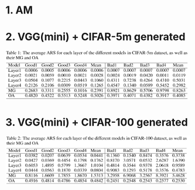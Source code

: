<head>
    <script src="https://cdn.mathjax.org/mathjax/latest/MathJax.js?config=TeX-AMS-MML_HTMLorMML" type="text/javascript"></script>
    <script type="text/x-mathjax-config">
        MathJax.Hub.Config({
            tex2jax: {
            skipTags: ['script', 'noscript', 'style', 'textarea', 'pre'],
            inlineMath: [['$','$']]
            }
        });
    </script>
</head>

# 1. AM

# 2. VGG(mini) + CIFAR-5m generated


![cifar5m](https://raw.githubusercontent.com/neurips2021-ars-rebuttal/neurips2021-ars-rebuttal.github.io/master/figure/nips_cifar5m.png)

# 3. VGG(mini) + CIFAR-100 generated
![cifar100](https://raw.githubusercontent.com/neurips2021-ars-rebuttal/neurips2021-ars-rebuttal.github.io/master/figure/nips_cifar100.png)
